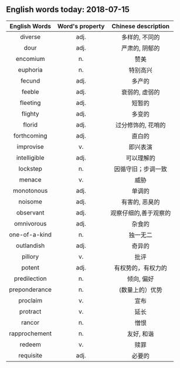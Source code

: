 ## English words today: 2018-07-15

| English Words | Word's property | Chinese description |
| :-----------: | :-------------: | :-----------------: |
| diverse | adj. | 多样的, 不同的 |
| dour | adj. | 严肃的, 阴郁的 |
| encomium | n. | 赞美 |
| euphoria | n. | 特别高兴 |
| fecund | adj. | 多产的 |
| feeble | adj. | 衰弱的, 虚弱的 |
| fleeting | adj. | 短暂的 |
| flighty | adj. | 多变的 |
| florid | adj. | 过分修饰的, 花哨的 |
| forthcoming | adj. | 直白的 |
| improvise | v. | 即兴表演 |
| intelligible | adj. | 可以理解的 |
| lockstep | n. |  因循守旧；步调一致 |
| menace  | v. | 威胁 |
| monotonous | adj. | 单调的 |
| noisome | adj. | 有害的, 恶臭的 |
| observant | adj. | 观察仔细的,善于观察的 |
| omnivorous | adj. | 杂食的 |
| one-of-a-kind | n. | 独一无二 |
| outlandish | adj. | 奇异的 |
| pillory | v. | 批评 |
| potent | adj. | 有权势的，有权力的 |
| predilection | n. | 倾向, 偏好 |
| preponderance  | n. | (数量上的）优势 |
| proclaim | v. | 宣布 |
| protract | v. | 延长 |
| rancor | n. | 憎恨 |
| rapprochement |  n. | 友好, 和谐 |
| redeem | v. | 赎罪 |
| requisite | adj. | 必要的 |
